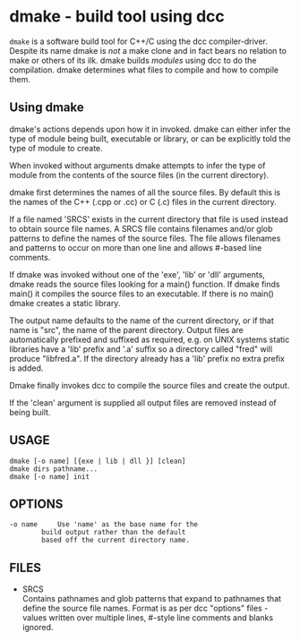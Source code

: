 # dmake - build tool using dcc

`dmake` is a software build tool for C++/C using the
dcc compiler-driver. Despite its name dmake is *not*
a make clone and in fact bears no relation to make
or others of its ilk. dmake builds _modules_ using
dcc to do the compilation. dmake determines what
files to compile and how to compile them.

## Using dmake

dmake's actions depends upon how it in invoked. dmake
can either infer the type of module being built, executable
or library, or can be explicitly told the type of
module to create.

When invoked without arguments dmake attempts to infer
the type of module from the contents of the source files
(in the current directory).

dmake first determines the names of all the source files. By
default this is the names of the C++ (.cpp or .cc) or C (.c)
files in the current directory.

If a file named 'SRCS' exists in the current directory that
file is used instead to obtain source file names. A SRCS file
contains filenames and/or glob patterns to define the names of
the source files. The file allows filenames and patterns to
occur on more than one line and allows #-based line comments.

If dmake was invoked without one of the 'exe', 'lib' or 'dll'
arguments, dmake reads the source files looking for a main()
function. If dmake finds main() it compiles the source files
to an executable. If there is no main() dmake creates a static
library.

The output name defaults to the name of the current directory,
or if that name is "src", the name of the parent directory.
Output files are automatically prefixed and suffixed as
required, e.g. on UNIX systems static libraries have a 'lib'
prefix and '.a' suffix so a directory called "fred" will
produce "libfred.a". If the directory already has a 'lib'
prefix no extra prefix is added.

Dmake finally invokes dcc to compile the source files and
create the output.

If the 'clean' argument is supplied all output files are
removed instead of being built.

## USAGE
	dmake [-o name] [{exe | lib | dll }] [clean]
	dmake dirs pathname...
	dmake [-o name] init

## OPTIONS
	-o name		Use 'name' as the base name for the
			build output rather than the default
			based off the current directory name.

## FILES

- SRCS  
	Contains pathnames and glob patterns that
	expand to pathnames that define the source
	file names. Format is as per dcc "options"
	files - values written over multiple lines,
	#-style line comments and blanks ignored.
